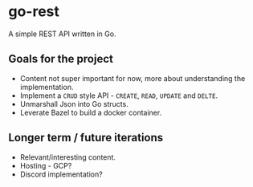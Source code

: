 # go-rest

A simple REST API written in Go.

## Goals for the project

* Content not super important for now, more about understanding the implementation.
* Implement a `CRUD` style API - `CREATE`, `READ`, `UPDATE` and `DELTE`.
* Unmarshall Json into Go structs.
* Leverate Bazel to build a docker container.

## Longer term / future iterations

* Relevant/interesting content.
* Hosting - GCP?
* Discord implementation?
